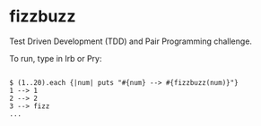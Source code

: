 # fizzbuzz
Test Driven Development (TDD) and Pair Programming challenge.  
  
To run, type in Irb or Pry:  
```$ require "./lib/fizzbuzz"  
  
$ (1..20).each {|num| puts "#{num} --> #{fizzbuzz(num)}"}  
1 --> 1  
2 --> 2  
3 --> fizz  
...  
```  

